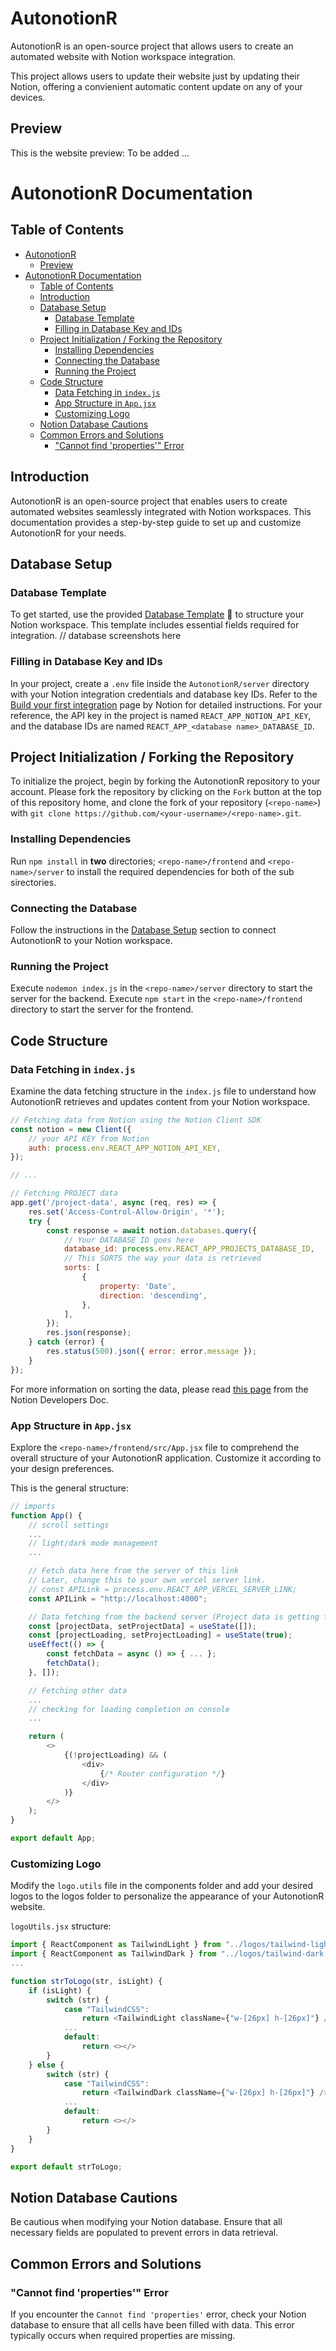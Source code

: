 # AutonotionR

AutonotionR is an open-source project that allows users to create an automated website with Notion workspace integration.

This project allows users to update their website just by updating their Notion, offering a convienient automatic content update on any of your devices. 

## Preview
This is the website preview:
To be added ...
<!-- <div markdown="1" style="display: flex; flex-direction: column; width: 100%; box-sizing: border-box;">
    <div markdown="1" style="display: flex; flex-direction: row; gap: 5px;" width="100%">
        <div markdown="1" style="display: flex; flex-direction: column; gap: 5px;">
            <img src="./readme_pics/1.png" width="50%">
            <img src="./readme_pics/2.png" width="50%">
        </div>
        <div markdown="1" style="display: flex; flex-direction: column; gap: 5px;">
            <img src="./readme_pics/3.png" width="50%">
            <img src="./readme_pics/4.png" width="50%">
        </div>
    </div>
    <div markdown="1" style="display: flex;">
        <img src="./readme_pics/5.png" width="25%">
        <img src="./readme_pics/6.png" width="25%">
        <img src="./readme_pics/7.png" width="25%">
        <img src="./readme_pics/8.png" width="25%">
    </div>
</div>
</br> -->

# AutonotionR Documentation

## Table of Contents
- [AutonotionR](#autonotionr)
  - [Preview](#preview)
- [AutonotionR Documentation](#autonotionr-documentation)
  - [Table of Contents](#table-of-contents)
  - [Introduction ](#introduction-)
  - [Database Setup ](#database-setup-)
    - [Database Template ](#database-template-)
    - [Filling in Database Key and IDs ](#filling-in-database-key-and-ids-)
  - [Project Initialization / Forking the Repository ](#project-initialization--forking-the-repository-)
    - [Installing Dependencies ](#installing-dependencies-)
    - [Connecting the Database ](#connecting-the-database-)
    - [Running the Project ](#running-the-project-)
  - [Code Structure ](#code-structure-)
    - [Data Fetching in `index.js` ](#data-fetching-in-indexjs-)
    - [App Structure in `App.jsx` ](#app-structure-in-appjsx-)
    - [Customizing Logo ](#customizing-logo-)
  - [Notion Database Cautions ](#notion-database-cautions-)
  - [Common Errors and Solutions ](#common-errors-and-solutions-)
    - ["Cannot find 'properties'" Error ](#cannot-find-properties-error-)

## Introduction <a name="introduction"></a>

AutonotionR is an open-source project that enables users to create automated websites seamlessly integrated with Notion workspaces. This documentation provides a step-by-step guide to set up and customize AutonotionR for your needs.

## Database Setup <a name="database-setup"></a>

### Database Template <a name="database-template"></a>

To get started, use the provided [Database Template](https://shocking-evening-5f4.notion.site/AutonotionR-Database-Template-9aaeb395dcc8414b9993b55c5183f3e5) 📄 to structure your Notion workspace. This template includes essential fields required for integration.
// database screenshots here

### Filling in Database Key and IDs <a name="filling-in-database-key-ids"></a>

In your project, create a `.env` file inside the `AutonotionR/server` directory with your Notion integration credentials and database key IDs. Refer to the [Build your first integration](https://developers.notion.com/docs/create-a-notion-integration) page by Notion for detailed instructions.
For your reference, the API key in the project is named `REACT_APP_NOTION_API_KEY`, and the database IDs are named `REACT_APP_<database name>_DATABASE_ID`.


## Project Initialization / Forking the Repository <a name="project-initialization"></a>
To initialize the project, begin by forking the AutonotionR repository to your account. Please fork the repository by clicking on the `Fork` button at the top of this repository home, and clone the fork of your repository (`<repo-name>`) with `git clone https://github.com/<your-username>/<repo-name>.git`.

### Installing Dependencies <a name="installing-dependencies"></a>

Run `npm install` in **two** directories; `<repo-name>/frontend` and `<repo-name>/server` to install the required dependencies for both of the sub sirectories.

### Connecting the Database <a name="connecting-the-database"></a>

Follow the instructions in the [Database Setup](#database-setup) section to connect AutonotionR to your Notion workspace.

### Running the Project <a name="running-the-project"></a>

Execute `nodemon index.js` in the `<repo-name>/server` directory to start the server for the backend.
Execute `npm start` in the `<repo-name>/frontend` directory to start the server for the frontend.

## Code Structure <a name="code-structure"></a>

### Data Fetching in `index.js` <a name="data-fetching-in-indexjs"></a>

Examine the data fetching structure in the `index.js` file to understand how AutonotionR retrieves and updates content from your Notion workspace.
```javascript
// Fetching data from Notion using the Notion Client SDK
const notion = new Client({
    // your API KEY from Notion
    auth: process.env.REACT_APP_NOTION_API_KEY,
});

// ...

// Fetching PROJECT data
app.get('/project-data', async (req, res) => {
    res.set('Access-Control-Allow-Origin', '*');
    try {
        const response = await notion.databases.query({
            // Your DATABASE ID goes here
            database_id: process.env.REACT_APP_PROJECTS_DATABASE_ID,
            // This SORTS the way your data is retrieved 
            sorts: [
                {
                    property: 'Date',
                    direction: 'descending',
                },
            ],
        });
        res.json(response);
    } catch (error) {
        res.status(500).json({ error: error.message });
    }
});
```
For more information on sorting the data, please read [this page](https://developers.notion.com/reference/post-database-query-sort#:~:text=A%20sort%20is%20a%20condition,in%20ascending%20(i.e.%20direction)) from the Notion Developers Doc.

### App Structure in `App.jsx` <a name="app-structure-in-appjsx"></a>

Explore the `<repo-name>/frontend/src/App.jsx` file to comprehend the overall structure of your AutonotionR application. Customize it according to your design preferences.

This is the general structure:
```javascript
// imports
function App() {
    // scroll settings 
    ...
    // light/dark mode management 
    ...

    // Fetch data here from the server of this link
    // Later, change this to your own vercel server link.
    // const APILink = process.env.REACT_APP_VERCEL_SERVER_LINK;
    const APILink = "http://localhost:4000";

    // Data fetching from the backend server (Project data is getting fetched here)
    const [projectData, setProjectData] = useState([]);
    const [projectLoading, setProjectLoading] = useState(true);
    useEffect(() => {
        const fetchData = async () => { ... };
        fetchData();
    }, []);

    // Fetching other data
    ...
    // checking for loading completion on console 
    ...

    return (
        <>
            {(!projectLoading) && (
                <div> 
                    {/* Router configuration */}
                </div>
            )}
        </>
    );
}

export default App;
```

### Customizing Logo <a name="customizing-logo"></a>

Modify the `logo.utils` file in the components folder and add your desired logos to the logos folder to personalize the appearance of your AutonotionR website.

`logoUtils.jsx` structure:
```javascript
import { ReactComponent as TailwindLight } from "../logos/tailwind-light.svg";
import { ReactComponent as TailwindDark } from "../logos/tailwind-dark.svg";
...

function strToLogo(str, isLight) {
    if (isLight) {
        switch (str) {
            case "TailwindCSS":
                return <TailwindLight className={"w-[26px] h-[26px]"} />
            ...
            default:
                return <></>
        }
    } else {
        switch (str) {
            case "TailwindCSS":
                return <TailwindDark className={"w-[26px] h-[26px]"} />
            ...
            default:
                return <></>
        }
    }
}

export default strToLogo;
```

## Notion Database Cautions <a name="notion-database-cautions"></a>

Be cautious when modifying your Notion database. Ensure that all necessary fields are populated to prevent errors in data retrieval.

## Common Errors and Solutions <a name="common-errors-and-solutions"></a>

### "Cannot find 'properties'" Error <a name="cannot-find-properties-error"></a>

If you encounter the `Cannot find 'properties'` error, check your Notion database to ensure that all cells have been filled with data. This error typically occurs when required properties are missing.